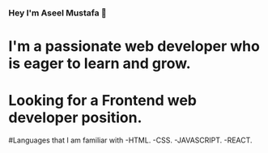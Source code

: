 ### Hey I'm Aseel Mustafa 👋





# I'm a passionate web developer who is eager to learn and grow.
# Looking for a Frontend web developer position.


#Languages that I am familiar with
-HTML.
-CSS.
-JAVASCRIPT.
-REACT.
